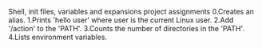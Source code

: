Shell, init files, variables and expansions project assignments
0.Creates an alias.
1.Prints 'hello user' where user is the current Linux user.
2.Add '/action' to the 'PATH'.
3.Counts the number of directories in the 'PATH'.
4.Lists environment variables.

